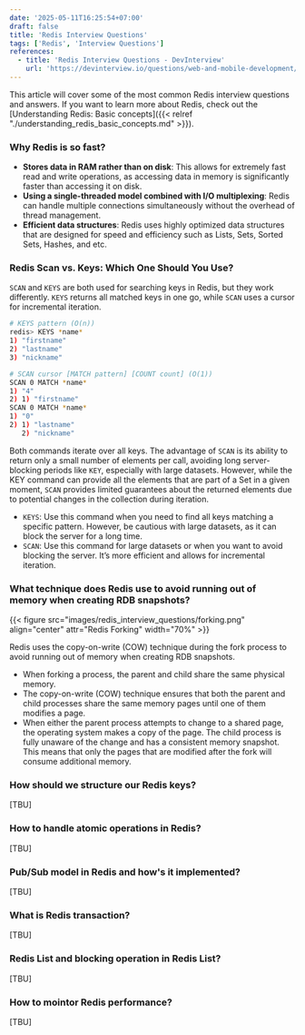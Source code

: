 ```yaml
---
date: '2025-05-11T16:25:54+07:00'
draft: false
title: 'Redis Interview Questions'
tags: ['Redis', 'Interview Questions']
references:
  - title: 'Redis Interview Questions - DevInterview'
    url: 'https://devinterview.io/questions/web-and-mobile-development/redis-interview-questions/'
---
```


This article will cover some of the most common Redis interview questions and answers. If you want to learn more about Redis, check out the [Understanding Redis: Basic concepts]({{< relref "./understanding_redis_basic_concepts.md" >}}).

### Why Redis is so fast?

- **Stores data in RAM rather than on disk**: This allows for extremely fast read and write operations, as accessing data in memory is significantly faster than accessing it on disk.
- **Using a single-threaded model combined with I/O multiplexing**: Redis can handle multiple connections simultaneously without the overhead of thread management.
- **Efficient data structures**: Redis uses highly optimized data structures that are designed for speed and efficiency such as Lists, Sets, Sorted Sets, Hashes, and etc.

### Redis Scan vs. Keys: Which One Should You Use?

`SCAN` and `KEYS` are both used for searching keys in Redis, but they work differently. `KEYS` returns all matched keys in one go, while `SCAN` uses a cursor for incremental iteration.

```bash
# KEYS pattern (O(n))
redis> KEYS *name*
1) "firstname"
2) "lastname"
3) "nickname"

# SCAN cursor [MATCH pattern] [COUNT count] (O(1))
SCAN 0 MATCH *name*
1) "4"
2) 1) "firstname"
SCAN 0 MATCH *name*
1) "0"
2) 1) "lastname"
   2) "nickname"
```

Both commands iterate over all keys. The advantage of `SCAN` is its ability to return only a small number of elements per call, avoiding long server-blocking periods like `KEY`, especially with large datasets. However, while the KEY command can provide all the elements that are part of a Set in a given moment, `SCAN` provides limited guarantees about the returned elements due to potential changes in the collection during iteration.

- `KEYS`: Use this command when you need to find all keys matching a specific pattern. However, be cautious with large datasets, as it can block the server for a long time.
- `SCAN`: Use this command for large datasets or when you want to avoid blocking the server. It’s more efficient and allows for incremental iteration.

### What technique does Redis use to avoid running out of memory when creating RDB snapshots?

{{< figure src="images/redis_interview_questions/forking.png" align="center" attr="Redis Forking" width="70%" >}}

Redis uses the copy-on-write (COW) technique during the fork process to avoid running out of memory when creating RDB snapshots.

- When forking a process, the parent and child share the same physical memory.
- The copy-on-write (COW) technique ensures that both the parent and child processes share the same memory pages until one of them modifies a page.
- When either the parent process attempts to change to a shared page, the operating system makes a copy of the page. The child process is fully unaware of the change and has a consistent memory snapshot. This means that only the pages that are modified after the fork will consume additional memory.

### How should we structure our Redis keys?

[TBU]

### How to handle atomic operations in Redis?

[TBU]

### Pub/Sub model in Redis and how's it implemented?

[TBU]

### What is Redis transaction?

[TBU]

### Redis List and blocking operation in Redis List?

[TBU]

### How to mointor Redis performance?

[TBU]
